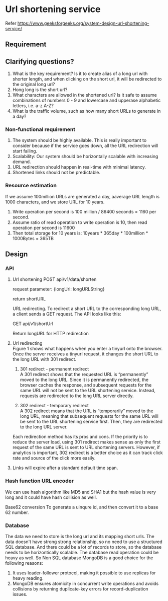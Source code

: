 # Url shortening service
Refer https://www.geeksforgeeks.org/system-design-url-shortening-service/

## Requirement
## Clarifying questions?
1. What is the key requirement? Is it to create alias of a long url with shorter length, and when clicking on the short url, it will be redirected to the original long url?
2. Hong long is the short url?
3. What characters are allowed in the shortened url? Is it safe to assume combinations of numbers 0 - 9 and lowercase and upperase alphabetic letters, i.e. a-z A-Z?
4. What is the traffic volume, such as how many short URLs to generate in a day?

### Non-functional requirement
1. The system should be highly available. This is really important to consider because if the service goes down, all the URL redirection will start failing.
1. Scalability: Our system should be horizontally scalable with increasing demand.
1. URL redirection should happen in real-time with minimal latency.
1. Shortened links should not be predictable.

### Resource estimation
If we assume 100million URLs are generated a day, aaverage URL length is 1000 characters, and we store URL for 10 years.
1. Write operation per second is 100 million / 86400 seconds = 1160 per second. 
2. Assume ratio of read operation to write operation is 10, then read operation per second is 11600
3. Then total storage for 10 years is: 10years * 365day * 100million * 1000Bytes = 365TB

## Design
###  API
1. Url shortening
    POST api/v1/data/shorten
   
    request parameter: {longUrl: longURLString}
    
    return shortURL
    
    URL redirecting. To redirect a short URL to the corresponding long URL, a client sends a GET request. The API looks like this:
    
    GET api/v1/shortUrl
    
    Return longURL for HTTP redirection
 
2. Url redirecting  
   Figure 1 shows what happens when you enter a tinyurl onto the browser. Once the server receives a tinyurl request, it changes the short URL to the long URL with 301 redirect.

   1. 301 redirect - permanent redirect  
   A 301 redirect shows that the requested URL is “permanently” moved to the long URL. Since it is permanently redirected, the browser caches the response, and subsequent requests for the same URL will not be sent to the URL shortening service. Instead, requests are redirected to the long URL server directly.

   1. 302 redirect - temporary redirect  
    A 302 redirect means that the URL is “temporarily” moved to the long URL, meaning that subsequent requests for the same URL will be sent to the URL shortening service first. Then, they are redirected to the long URL server.

    Each redirection method has its pros and cons. If the priority is to reduce the server load, using 301 redirect makes sense as only the first request of the same URL is sent to URL shortening servers. However, if analytics is important, 302 redirect is a better choice as it can track click rate and source of the click more easily.

3. Links will expire after a standard default time span.

### Hash function URL encoder
We can use hash algorithm like MD5 and SHA1 but the hash value is very long and it could have hash collision as well.

Base62 conversion
To generate a uinqure id, and then convert it to a base 62 number.

### Database
The data we need to store is the long url and its mapping short urls. The data doesn't have strong strong relationship, so no need to use a structured SQL database. And there could be a lot of records to store, so the database needs to be horizontically scalable. The database read operation could be heavy as well. So Non SQL database MongoDB is a good choice for the following reasons:
1. It uses leader-follower protocol, making it possible to use replicas for heavy reading.
1. MongoDB ensures atomicity in concurrent write operations and avoids collisions by returning duplicate-key errors for record-duplication issues.


